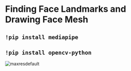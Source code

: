 # Finding Face Landmarks and Drawing Face Mesh
## `!pip install mediapipe`
## `!pip install opencv-python`

![maxresdefault](https://user-images.githubusercontent.com/98689629/189793660-5bdd38ab-3caa-41db-b4e6-210c464a4de4.jpg)
